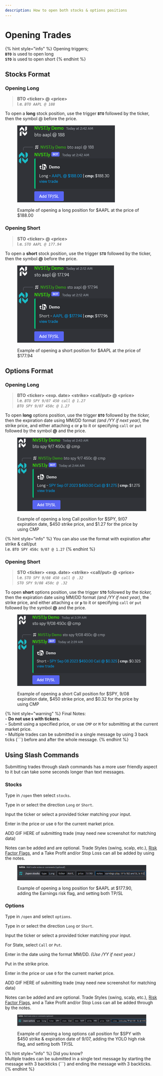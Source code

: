 ```yaml
---
description: How to open both stocks & options positions
---
```


# Opening Trades

{% hint style="info" %}
Opening triggers;\
**`BTO`** is used to open long\
**`STO`** is used to open short
{% endhint %}

## Stocks Format

### Opening Long

> **BTO \<ticker> @ \<price>**\
> I.e. _`BTO AAPL @ 188`_

To open a **long** stock position, use the trigger **`BTO`** followed by the ticker, then the symbol @ before the price.

<figure><img src="../.gitbook/assets/image (1) (1) (1) (1) (1) (1) (1) (1) (1) (1) (1) (1) (1) (1) (1) (1) (1).png" alt=""><figcaption><p>Example of opening a long position for $AAPL at the price of $188.00</p></figcaption></figure>

### Opening Short

> **STO \<ticker> @ \<price>**\
> I.e. _`STO AAPL @ 177.94`_

To open a **short** stock position, use the trigger **`STO`** followed by the ticker, then the symbol **@** before the price.

<figure><img src="../.gitbook/assets/image (1) (1) (1) (1) (1) (1) (1) (1) (1) (1) (1) (1) (1) (1) (1) (1) (1) (1).png" alt=""><figcaption><p>Example of opening a short position for $AAPL at the price of $177.94</p></figcaption></figure>

##

## Options Format

### Opening Long

> **BTO \<ticker> \<exp. date> \<strike> \<call/put> @ \<price>**\
> I.e. _`BTO SPY 9/07 450 call @ 1.27`_\
> _`BTO SPY 9/07 450c @ 1.27`_

To open **long** options position, use the trigger **`BTO`** followed by the _ticker,_ then the expiration date using MM/DD format _(and /YY if next year)_, the strike price, and either attaching **`c`** or **`p`** to it or specifying `call` or `put` followed by the symbol **@** and the price.

<figure><img src="../.gitbook/assets/image (2) (1) (1) (1) (1) (1) (1) (1) (1) (1) (1) (1) (1) (1) (1) (1).png" alt=""><figcaption><p>Example of opening a long Call position for $SPY, 9/07 expiration date, $450 strike price, and $1.27 for the price by using CMP</p></figcaption></figure>

{% hint style="info" %}
You can also use the format with expiration after strike & call/put\
I.e. `BTO SPY 450c 9/07 @ 1.27`
{% endhint %}

### Opening Short

> **STO \<ticker> \<exp. date> \<strike> \<call/put> @ \<price>**\
> I.e. _`STO SPY 9/08 450 call @ .32`_\
> _`STO SPY 9/08 450c @ .32`_

To open **short** options position, use the trigger **`STO`** followed by the _ticker,_ then the expiration date using MM/DD format _(and /YY if next year)_, the strike price, and either attaching **`c`** or **`p`** to it or specifying `call` or `put` followed by the symbol **@** and the price.

<figure><img src="../.gitbook/assets/image (3) (1) (1) (1) (1) (1) (1) (1) (1) (1).png" alt=""><figcaption><p>Example of opening a short Call position for $SPY, 9/08 expiration date, $450 strike price, and $0.32 for the price by using CMP</p></figcaption></figure>

{% hint style="warning" %}
Final Notes:\
\- **Do not use `$` with tickers.** \
\- Submit using a specified price, or use `CMP` or `M` for submitting at the current market price.\
\- Multiple trades can be submitted in a single message by using 3 back ticks (\`\`\`) before and after the whole message.
{% endhint %}



## Using Slash Commands

Submitting trades through slash commands has a more user friendly aspect to it but can take some seconds longer than text messages.

### Stocks

Type in `/open` then select `stocks`.

Type in or select the direction `Long` or `Short`.&#x20;

Input the ticker or select a provided ticker matching your input.

Enter in the price or use `0` for the current market price.

ADD GIF HERE of submitting trade (may need new screenshot for matching data)

Notes can be added and are optional. Trade Styles (swing, scalp, etc.), [Risk Factor Flags](broken-reference), and a Take Profit and/or Stop Loss can all be added by using the notes.

<figure><img src="../.gitbook/assets/image (10) (1) (1).png" alt=""><figcaption><p>Example of opening a long position for $AAPL at $177.90, adding the Earnings risk flag, and setting both TP/SL</p></figcaption></figure>

### Options

Type in `/open` and select `options`.

Type in or select the direction `Long` or `Short`.

Input the ticker or select a provided ticker matching your input.

For State, select `Call` or `Put`.

Enter in the date using the format MM/DD. _(Use /YY if next year.)_

Put in the strike price.

Enter in the price or use `0` for the current market price.

ADD GIF HERE of submitting trade (may need new screenshot for matching data)

Notes can be added and are optional. Trade Styles (swing, scalp, etc.), [Risk Factor Flags](broken-reference), and a Take Profit and/or Stop Loss can all be added through by the notes.

<figure><img src="../.gitbook/assets/image (2) (1) (1) (1) (1) (1) (1) (1) (1) (1) (1) (1) (1) (1) (1).png" alt=""><figcaption><p>Example of opening a long options call position for $SPY with $450 strike &#x26; expiration date of 9/07, adding the YOLO high risk flag, and setting both TP/SL</p></figcaption></figure>



{% hint style="info" %}
Did you know?\
Multiple trades can be submitted in a single text message by starting the message with 3 backticks (\`\`\`) and ending the message with 3 backticks.
{% endhint %}
